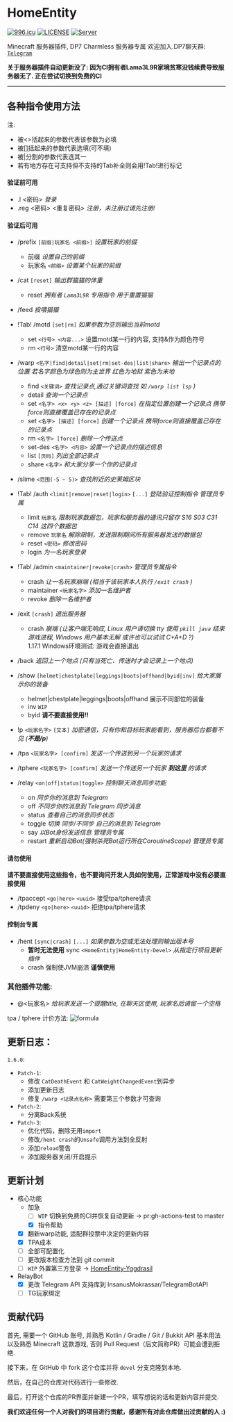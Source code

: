 # HomeEntity 

[![996.icu](https://img.shields.io/badge/link-996.icu-red.svg)](https://996.icu)
[![LICENSE](https://img.shields.io/badge/license-Anti%20996-blue.svg)](https://github.com/996icu/996.ICU/blob/master/LICENSE)
[![Server](https://hello-minecraft-api-production.up.railway.app/api/ping-svg/39.105.115.28:46277)](https://hello-minecraft-api-production.up.railway.app/api/ping-svg/39.105.115.28:46277)

Minecraft 服务器插件, DP7 Charmless 服务器专属 欢迎加入.DP7聊天群: [`Telegram`](https://t.me/joinchat/raRF9e8WOs84NzM1)

**关于服务器插件自动更新没了: 因为CI拥有者Lama3L9R家境贫寒没钱续费导致服务器无了. 正在尝试切换到免费的CI**

---
各种指令使用方法
---
注:
- 被<>括起来的参数代表该参数为必填
- 被[]括起来的参数代表选填(可不填)
- 被|分割的参数代表选其一
- 若有地方存在可支持但不支持的Tab补全则会用!Tab!进行标记

#### 验证前可用

- .l <密码> *登录*
- .reg <密码> <重复密码> *注册，未注册过请先注册!*

#### 验证后可用

- /prefix `[前缀|玩家名 <前缀>]` *设置玩家的前缀*
  - 前缀 *设置自己的前缀*
  - 玩家名 `<前缀>` *设置某个玩家的前缀*
- /cat `[reset]` *输出群猫猫的体重*
  - reset *拥有者 `Lama3L9R` 专用指令 用于重置猫猫*

- /feed *投喂猫猫*

- !Tab! /motd `[set|rm]` *如果参数为空则输出当前motd*
    - set `<行号> <内容...>` 设置motd某一行的内容, 支持&作为颜色符号
	- rm `<行号>` 清空motd某一行的内容

- /warp `<名字|find|detail|set|rm|set-des|list|share>` *输出一个记录点的位置 若名字颜色为绿色则为主世界 红色为地狱 紫色为末地*
	- find `<关键词>` *查找记录点,通过关键词查找 如 `/warp list lsp` )*
	- detail *查询一个记录点*
	- set `<名字> <x> <y> <z> [描述] [force]` *在指定位置创建一个记录点 携带force则直接覆盖已存在的记录点*
	- set `<名字> [描述] [force]` *创建一个记录点 携带force则直接覆盖已存在的记录点*
	- rm `<名字> [force]` *删除一个传送点*
	- set-des `<名字> <内容>` *设置一个记录点的描述信息*
	- list `[页码]` *列出全部记录点*
	- share `<名字>` *和大家分享一个你的记录点*

- /slime `<范围(-5 ~ 5)>` *查找附近的史莱姆区块*

- !Tab! /auth `<limit|remove|reset|login>` `[...]` *登陆验证控制指令 管理员专属*
	- limit `玩家名` *限制玩家数据包，玩家和服务器的通讯只留存 S16 S03 C31 C14 这四个数据包*
	- remove `玩家名` *解除限制，发送限制期间所有服务器发送的数据包*
	- reset `<密码>` *修改密码*
	- login *为一名玩家登录*

- !Tab! /admin `<maintainer|revoke|crash>` *管理员专属指令*
  - crash *让一名玩家崩端 (相当于该玩家本人执行 `/exit crash` )*
  - maintainer `<玩家名字>` *添加一名维护者*
  - revoke *删除一名维护者*

- /exit `[crash]` *退出服务器*
	- crash *崩端 (让客户端无响应, Linux 用户请切换 tty 使用 `pkill java` 结束游戏进程, Windows 用户基本无解 或许也可以试试 C+A+D ?)*\
	  1.17.1 Windows环境测试: 游戏会直接退出
	  
- /back *返回上一个地点 (只有当死亡、传送时才会记录上一个地点)*
  
- /show `[helmet|chestplate|leggings|boots|offhand|byid|inv]` *给大家展示你的装备*
  - helmet|chestplate|leggings|boots|offhand 展示不同部位的装备
  - inv `WIP`
  - byid **请不要直接使用!!**	
	
- !p `<玩家名字>` `[文本]` *加密通信，只有你和目标玩家能看到，服务器后台都看不见 (**不是/p**)*

- /tpa `<玩家名字> [confirm]` *发送一个传送到另一个玩家的请求*

- /tphere `<玩家名字> [confirm]` *发送一个传送另一个玩家 **到这里** 的请求*

- /relay `<on|off|status|toggle>` *控制聊天消息同步功能*
	- on *同步你的消息到 Telegram*
	- off *不同步你的消息到 Telegram 同步消息*
	- status *查看自己的消息同步状态*
	- toggle *切换 同步/不同步 自己的消息到 Telegram*
	- say *以Bot身份发送信息 管理员专属*
	- restart *重新启动Bot(强制杀死Bot运行所在CoroutineScope) 管理员专属*

#### 请勿使用

**请不要直接使用这些指令，也不要询问开发人员如何使用，正常游戏中没有必要直接使用**

- /tpaccept `<go|here>` `<uuid>` 接受tpa/tphere请求
- /tpdeny `<go|here>` `<uuid>` 拒绝tpa/tphere请求

#### 控制台专属
- /hent `[sync|crash]` `[...]` *如果参数为空或无法处理则输出版本号*
	- **暂时无法使用** sync `<HomeEntity|HomeEntity-Devel>` *从指定行项目更新插件*
	- crash 强制使JVM崩溃 **谨慎使用**
	
### 其他插件功能:
- @<玩家名> *给玩家发送一个提醒title, 在聊天区使用, 玩家名后请留一个空格*

tpa / tphere 计价方法:
![formula](https://i.imgur.com/UCw2pAZ.jpg)

## 更新日志：
`1.6.0`:
  - `Patch-1`:
    + 修改 `CatDeathEvent` 和 `CatWeightChangedEvent`到异步
    + 添加更新日志
    + 修复 `/warp <记录点名称>` 需要第三个参数才可查询
  - `Patch-2`:
    + 分离Back系统 
  - `Patch-3`:
    + 优化代码，删除无用`import`
    + 修改`/hent crash`的`Unsafe`调用方法到全反射
    + 添加`reload`警告
    + 添加服务器关闭/开启提示

## 更新计划

- 核心功能
  - 加急
	+ [ ] `WIP` 切换到免费的CI并恢复自动更新 -> pr:gh-actions-test to master
	+ [x] 指令帮助
  + [x] 翻新warp功能, 适配群投票中决定的更新内容
  + [x] TPA成本
  + [ ] 全部可配置化
  + [ ] 更改版本检查方法到 git commit
  + [ ] `WIP` 外置第三方登录 -> [HomeEntity-Yggdrasil](https://github.com/DP7-Network/HomeEntity-Yggdrasil)
- RelayBot
  + [x] 更改 Telegram API 支持库到 InsanusMokrassar/TelegramBotAPI
  + [ ] TG玩家绑定

## 贡献代码

首先, 需要一个 GitHub 账号, 并熟悉 Kotlin / Gradle / Git / Bukkit API 基本用法以及熟悉 Minecraft 这款游戏,
否则 Pull Request（后文简称PR）可能会遭到拒绝.

接下来，在 GitHub 中 fork 这个仓库并将 `devel` 分支克隆到本地.

然后，在自己的仓库对代码进行一些修改.

最后，打开这个仓库的PR界面并新建一个PR，填写想说的话和更新内容并提交.

**我们欢迎任何一个人对我们的项目进行贡献，感谢所有对此仓库做出过贡献的人 :)**
